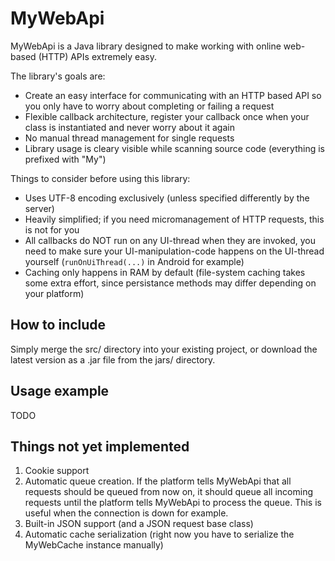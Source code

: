 ﻿MyWebApi
=========

MyWebApi is a Java library designed to make working with online web-based (HTTP) APIs
extremely easy.

The library's goals are:

* Create an easy interface for communicating with an HTTP based API so you
  only have to worry about completing or failing a request
* Flexible callback architecture, register your callback once when your class is
  instantiated and never worry about it again
* No manual thread management for single requests
* Library usage is cleary visible while scanning source code (everything is
  prefixed with "My")

Things to consider before using this library:

* Uses UTF-8 encoding exclusively (unless specified differently by the server)
* Heavily simplified; if you need micromanagement of HTTP requests, this is not for you
* All callbacks do NOT run on any UI-thread when they are invoked, you need to make sure your
  UI-manipulation-code happens on the UI-thread yourself (<code>runOnUiThread(...)</code> in Android for example)
* Caching only happens in RAM by default (file-system caching takes some extra effort, since
  persistance methods may differ depending on your platform)

How to include
--------------

Simply merge the src/ directory into your existing project, or download the latest version as a .jar file from
the jars/ directory.

Usage example
-------------

TODO

Things not yet implemented
--------------------------

1.  Cookie support
2.  Automatic queue creation. If the platform tells MyWebApi that all requests should be queued from now on,
    it should queue all incoming requests until the platform tells MyWebApi to process the queue. This is
	useful when the connection is down for example.
3.  Built-in JSON support (and a JSON request base class)
4.  Automatic cache serialization (right now you have to serialize the MyWebCache instance manually)